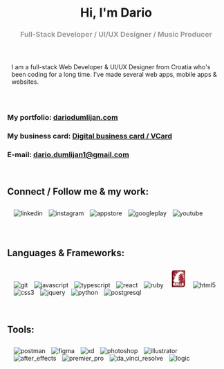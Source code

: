 <h1 align="center">Hi, I'm Dario</h1>
<h3 align="center" style="color: #999999">Full-Stack Developer / UI/UX Designer / Music Producer</h3>
<br />

<p align="left" style="background-color: #ffffff10; padding: 10px; border-radius: 4px;">I am a full-stack Web Developer & UI/UX Designer from Croatia who's been coding for a long time. I've made several web apps, mobile apps & websites.</p>
<br />

### My portfolio: [dariodumlijan.com](https://dariodumlijan.com)
### My business card: [Digital business card / VCard](https://dariodumlijan.com/design/business-card)
### E-mail: dario.dumlijan1@gmail.com
<br />

## Connect / Follow me & my work:
<p align="left" style="background-color: #ffffff10; border-radius: 4px; padding: 10px;">
  <a href="https://www.linkedin.com/in/dario-dumlijan-279a371b5/" target="_blank" style="text-decoration: none; margin: 5px">
    <img align="center" src="https://www.vectorlogo.zone/logos/linkedin/linkedin-icon.svg" alt="linkedin" height="30" />
  </a>
  <a href="https://instagram.com/dariodumlijan/" target="_blank" style="text-decoration: none; margin: 5px">
    <img align="center" src="https://www.vectorlogo.zone/logos/instagram/instagram-icon.svg" alt="instagram" height="30" />
  </a>
  <a href="https://apps.apple.com/us/developer/dario-dumlijan/id1561674382" target="_blank" style="text-decoration: none; margin: 5px">
    <img align="center" src="https://cdn-icons-png.flaticon.com/512/5977/5977575.png" alt="appstore" height="30" />
  </a>
  <a href="https://play.google.com/store/apps/dev?id=5565198170046611244" target="_blank" style="text-decoration: none; margin: 5px">
    <img align="center" src="https://www.vectorlogo.zone/logos/google_play/google_play-icon.svg" alt="googleplay" height="30" />
  </a>
  <a href="https://www.youtube.com/channel/UCauLC6nNzwA4CyGeMxQZbug" target="_blank" style="text-decoration: none; margin: 5px">
    <img align="center" src="https://www.vectorlogo.zone/logos/youtube/youtube-icon.svg" alt="youtube" height="30" />
  </a>
</p>
<br />

## Languages & Frameworks:
<p align="left" style="background-color: #ffffff10; border-radius: 4px; padding: 10px 10px 5px 10px;">
  <a href="https://git-scm.com" target="_blank" style="text-decoration: none; margin: 5px">
    <img src="https://www.vectorlogo.zone/logos/git-scm/git-scm-icon.svg" alt="git" height="40" />
  </a>
  <a href="https://developer.mozilla.org/en-US/docs/Web/JavaScript" target="_blank" style="text-decoration: none; margin: 5px">
    <img src="https://raw.githubusercontent.com/jmnote/z-icons/master/svg/javascript.svg" alt="javascript" height="40" />
  </a>
  <a href="https://www.typescriptlang.org" target="_blank" style="text-decoration: none; margin: 5px">
    <img src="https://www.vectorlogo.zone/logos/typescriptlang/typescriptlang-icon.svg" alt="typescript" height="40" />
  </a>
  <a href="https://reactjs.org" target="_blank" style="text-decoration: none; margin: 5px">
    <img src="https://www.vectorlogo.zone/logos/reactjs/reactjs-icon.svg" alt="react" height="40" />
  </a>
  <a href="https://www.ruby-lang.org/en/" target="_blank" style="text-decoration: none; margin: 5px">
    <img src="https://www.vectorlogo.zone/logos/ruby-lang/ruby-lang-icon.svg" alt="ruby" height="40" />
  </a>
  <a href="https://rubyonrails.org" target="_blank" style="text-decoration: none; margin: 5px">
    <img src="https://raw.githubusercontent.com/devicons/devicon/master/icons/rails/rails-original-wordmark.svg" alt="rails" height="40" />
  </a>
  <a href="https://developer.mozilla.org/en-US/docs/Web/HTML" target="_blank" style="text-decoration: none; margin: 5px">
    <img src="https://www.vectorlogo.zone/logos/w3_html5/w3_html5-icon.svg" alt="html5" height="40"  />
  </a>
  <a href="https://developer.mozilla.org/en-US/docs/Web/CSS" target="_blank" style="text-decoration: none; margin: 5px">
    <img src="https://www.vectorlogo.zone/logos/w3_css/w3_css-icon.svg" alt="css3" height="40"/>
  </a>
  <a href="https://jquery.com/" target="_blank" style="text-decoration: none; margin: 5px">
    <img src="https://www.vectorlogo.zone/logos/jquery/jquery-vertical.svg" alt="jquery" height="40"/>
  </a>
  <a href="https://www.python.org" target="_blank" style="text-decoration: none; margin: 5px">
    <img src="https://www.vectorlogo.zone/logos/python/python-icon.svg" alt="python" height="40" />
  </a>
  <a href="https://www.postgresql.org" target="_blank" style="text-decoration: none; margin: 5px">
    <img src="https://www.vectorlogo.zone/logos/postgresql/postgresql-icon.svg" alt="postgresql" height="40" />
  </a>
</p>
<br />

## Tools:
<p align="left" style="background-color: #ffffff10; border-radius: 4px; padding: 10px 10px 5px 10px;">
  <a href="https://postman.com" target="_blank" style="text-decoration: none; margin: 5px">
    <img src="https://www.vectorlogo.zone/logos/getpostman/getpostman-icon.svg" alt="postman" height="40" />
  </a>
  <a href="https://www.figma.com" target="_blank" style="text-decoration: none; margin: 5px">
    <img src="https://www.vectorlogo.zone/logos/figma/figma-icon.svg" alt="figma" height="40" />
  </a>
  <a href="https://www.adobe.com/products/xd.html" target="_blank" style="text-decoration: none; margin: 5px">
    <img src="https://cdn4.iconfinder.com/data/icons/logos-and-brands/512/3_Xd_Adobe_logo_logos-512.png" alt="xd" height="40" />
  </a>
  <a href="https://www.adobe.com/products/photoshop.html" target="_blank" style="text-decoration: none; margin: 5px">
    <img src="https://cdn4.iconfinder.com/data/icons/logos-and-brands/512/23_Photoshop_Adobe_logo_logos-512.png" alt="photoshop" height="40" />
  </a>
  <a href="https://www.adobe.com/products/illustrator.html" target="_blank" style="text-decoration: none; margin: 5px">
    <img src="https://cdn4.iconfinder.com/data/icons/logos-and-brands/512/11_Illustrator_Adobe_Ai_logo_logos-512.png" alt="illustrator" height="40" />
  </a>
  <a href="https://www.adobe.com/products/aftereffects.html" target="_blank" style="text-decoration: none; margin: 5px">
    <img src="https://cdn4.iconfinder.com/data/icons/logos-and-brands/512/16_Aftereffects_After_Effects_Adobe_logo_logos-512.png" alt="after_effects" height="40" />
  </a>
  <a href="https://www.adobe.com/products/premiere.html" target="_blank" style="text-decoration: none; margin: 5px">
    <img src="https://cdn4.iconfinder.com/data/icons/logos-and-brands/512/8_Premier_Pro_Adobe_logo_logos-512.png" alt="premier_pro" height="40" />
  </a>
  <a href="https://www.blackmagicdesign.com/products/davinciresolve" target="_blank" style="text-decoration: none; margin: 5px">
    <img src="https://upload.wikimedia.org/wikipedia/commons/9/90/DaVinci_Resolve_17_logo.svg" alt="da_vinci_resolve" height="40" />
  </a>
  <a href="https://www.apple.com/logic-pro" target="_blank" style="text-decoration: none; margin: 5px">
    <img src="https://is3-ssl.mzstatic.com/image/thumb/Purple126/v4/78/06/7f/78067f5f-59d7-4687-9b52-ee3db5389cd3/AppIcon-0-85-220-0-4-2x.png/460x0w.webp" alt="logic" height="40" />
  </a>
</p>